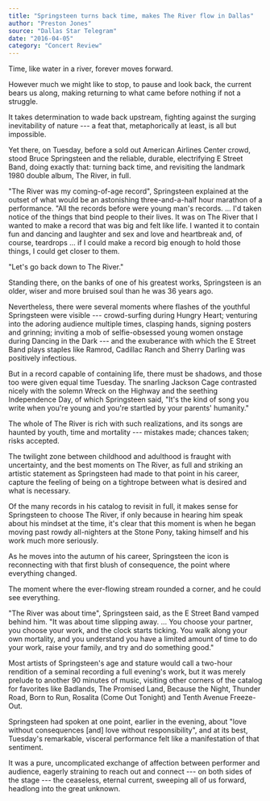 ```yaml
---
title: "Springsteen turns back time, makes The River flow in Dallas"
author: "Preston Jones"
source: "Dallas Star Telegram"
date: "2016-04-05"
category: "Concert Review"
---
```


Time, like water in a river, forever moves forward.

However much we might like to stop, to pause and look back, the current bears us along, making returning to what came before nothing if not a struggle.

It takes determination to wade back upstream, fighting against the surging inevitability of nature --- a feat that, metaphorically at least, is all but impossible.

Yet there, on Tuesday, before a sold out American Airlines Center crowd, stood Bruce Springsteen and the reliable, durable, electrifying E Street Band, doing exactly that: turning back time, and revisiting the landmark 1980 double album, The River, in full.

"The River was my coming-of-age record", Springsteen explained at the outset of what would be an astonishing three-and-a-half hour marathon of a performance. "All the records before were young man's records. ... I'd taken notice of the things that bind people to their lives. It was on The River that I wanted to make a record that was big and felt like life. I wanted it to contain fun and dancing and laughter and sex and love and heartbreak and, of course, teardrops ... if I could make a record big enough to hold those things, I could get closer to them.

"Let's go back down to The River."

Standing there, on the banks of one of his greatest works, Springsteen is an older, wiser and more bruised soul than he was 36 years ago.

Nevertheless, there were several moments where flashes of the youthful Springsteen were visible --- crowd-surfing during Hungry Heart; venturing into the adoring audience multiple times, clasping hands, signing posters and grinning; inviting a mob of selfie-obsessed young women onstage during Dancing in the Dark --- and the exuberance with which the E Street Band plays staples like Ramrod, Cadillac Ranch and Sherry Darling was positively infectious.

But in a record capable of containing life, there must be shadows, and those too were given equal time Tuesday. The snarling Jackson Cage contrasted nicely with the solemn Wreck on the Highway and the seething Independence Day, of which Springsteen said, "It's the kind of song you write when you're young and you're startled by your parents' humanity."

The whole of The River is rich with such realizations, and its songs are haunted by youth, time and mortality --- mistakes made; chances taken; risks accepted.

The twilight zone between childhood and adulthood is fraught with uncertainty, and the best moments on The River, as full and striking an artistic statement as Springsteen had made to that point in his career, capture the feeling of being on a tightrope between what is desired and what is necessary.

Of the many records in his catalog to revisit in full, it makes sense for Springsteen to choose The River, if only because in hearing him speak about his mindset at the time, it's clear that this moment is when he began moving past rowdy all-nighters at the Stone Pony, taking himself and his work much more seriously.

As he moves into the autumn of his career, Springsteen the icon is reconnecting with that first blush of consequence, the point where everything changed.

The moment where the ever-flowing stream rounded a corner, and he could see everything.

"The River was about time", Springsteen said, as the E Street Band vamped behind him. "It was about time slipping away. ... You choose your partner, you choose your work, and the clock starts ticking. You walk along your own mortality, and you understand you have a limited amount of time to do your work, raise your family, and try and do something good."

Most artists of Springsteen's age and stature would call a two-hour rendition of a seminal recording a full evening's work, but it was merely prelude to another 90 minutes of music, visiting other corners of the catalog for favorites like Badlands, The Promised Land, Because the Night, Thunder Road, Born to Run, Rosalita (Come Out Tonight) and Tenth Avenue Freeze-Out.

Springsteen had spoken at one point, earlier in the evening, about "love without consequences [and] love without responsibility", and at its best, Tuesday's remarkable, visceral performance felt like a manifestation of that sentiment.

It was a pure, uncomplicated exchange of affection between performer and audience, eagerly straining to reach out and connect --- on both sides of the stage --- the ceaseless, eternal current, sweeping all of us forward, headlong into the great unknown.
